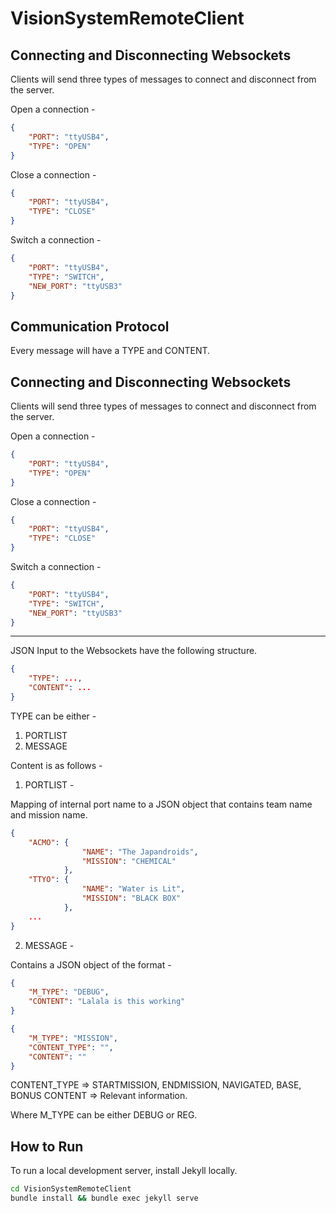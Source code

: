 # VisionSystemRemoteClient

## Connecting and Disconnecting Websockets

Clients will send three types of messages to connect and disconnect from the server.

Open a connection - 
```json
{
    "PORT": "ttyUSB4",
    "TYPE": "OPEN"
}
```

Close a connection - 
```json
{
    "PORT": "ttyUSB4",
    "TYPE": "CLOSE"
}
```

Switch a connection - 
```json
{
    "PORT": "ttyUSB4",
    "TYPE": "SWITCH",
    "NEW_PORT": "ttyUSB3"
}
```


## Communication Protocol

Every message will have a TYPE and CONTENT.

## Connecting and Disconnecting Websockets

Clients will send three types of messages to connect and disconnect from the server.

Open a connection - 
```json
{
    "PORT": "ttyUSB4",
    "TYPE": "OPEN"
}
```

Close a connection - 
```json
{
    "PORT": "ttyUSB4",
    "TYPE": "CLOSE"
}
```

Switch a connection - 
```json
{
    "PORT": "ttyUSB4",
    "TYPE": "SWITCH",
    "NEW_PORT": "ttyUSB3"
}
```
___

JSON Input to the Websockets have the following structure.
```json
{
    "TYPE": ...,
    "CONTENT": ...
}
```
TYPE can be either -

1. PORTLIST
2. MESSAGE

Content is as follows -

1. PORTLIST -

Mapping of internal port name to a JSON object that contains team name and mission name.
```json
{
    "ACMO": {
                "NAME": "The Japandroids",
                "MISSION": "CHEMICAL"
            },
    "TTYO": {
                "NAME": "Water is Lit",
                "MISSION": "BLACK BOX"
            },
    ...
}
```

2. MESSAGE -

Contains a JSON object of the format -

```json
{
    "M_TYPE": "DEBUG",
    "CONTENT": "Lalala is this working"
}
```
```json
{
    "M_TYPE": "MISSION",
    "CONTENT_TYPE": "",
    "CONTENT": ""
}
```
CONTENT_TYPE => STARTMISSION, ENDMISSION, NAVIGATED, BASE, BONUS
CONTENT => Relevant information.

Where M_TYPE can be either DEBUG or REG.

## How to Run

To run a local development server, install Jekyll locally.

```bash
cd VisionSystemRemoteClient
bundle install && bundle exec jekyll serve
```
